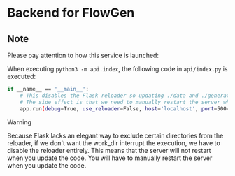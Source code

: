 # Backend for FlowGen

## Note

Please pay attention to how this service is launched:

When executing `python3 -m api.index`, the following code in `api/index.py` is executed:

```bash
if __name__ == '__main__':
    # This disables the Flask reloader so updating ./data and ./generated will not restart the server
    # The side effect is that we need to manually restart the server when we update the code
    app.run(debug=True, use_reloader=False, host='localhost', port=5004)
```

> [!WARNING]
> Because Flask lacks an elegant way to exclude certain directories from the reloader, if we don't want the work_dir interrupt the execution, we have to disable the reloader entirely. This means that the server will not restart when you update the code. You will have to manually restart the server when you update the code.
